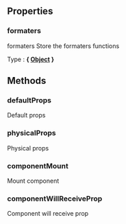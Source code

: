 ## Properties


### formaters

formaters
Store the formaters functions

Type : **{ [Object](https://developer.mozilla.org/fr/docs/Web/JavaScript/Reference/Objets_globaux/Object) }**


## Methods


### defaultProps

Default props


### physicalProps

Physical props


### componentMount

Mount component


### componentWillReceiveProp

Component will receive prop